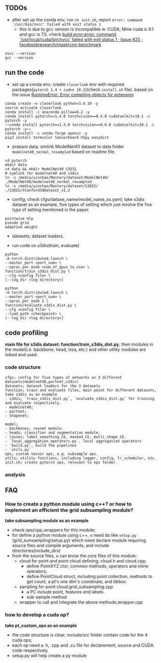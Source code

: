 ## TODOs

-  after set up the conda env, run `sh init.sh`, report `error: command '/usr/bin/nvcc' failed with exit status 1`
   -  this is due to gcc version is incompatible w. CUDA; Mine cuda is 9.1 and gcc is 7.5. check [build error:error: command '/usr/local/cuda/bin/nvcc' failed with exit status 1 · Issue #25 · facebookresearch/maskrcnn-benchmark](https://github.com/facebookresearch/maskrcnn-benchmark/issues/25)
  ```
  nvcc --version
  gcc --version
  ```



## run the code

- set up a conda env; create `closerlook` env with required packages(`pytorch 1.4 + cudnn 10.1`)(check `install.sh` file). based on the issue [RuntimeError: Error compiling objects for extension](https://github.com/zeliu98/CloserLook3D/issues/16)

```
conda create –n closerlook python=3.6.10 -y
source activate closerlook
conda install -c anaconda pillow=6.2 -y
conda install pytorch==1.4.0 torchvision==0.5.0 cudatoolkit=10.1 -c pytorch -y
~~conda install pytorch==1.5.0 torchvision==0.6.0 cudatoolkit=10.1 -c pytorch -y~~
conda install -c conda-forge opencv -y
pip3 install termcolor tensorboard h5py easydict
```

- prepare data; simlink  ModelNet40 dataset to data folder `modelnet40_normal_resampled` based on readme file.

```
cd pytorch
mkdir data
cd data && mkdir ModelNet40 S3DIS
# symlink for modelnet40 and s3dis
ln -s /media/yinchao/Mastery/dataset/ModelNet40/ ./ModelNet40/modelnet40_normal_resampled
ln -s /media/yinchao/Mastery/dataset/S3DIS/ ./S3DIS/Stanford3dDataset_v1.2
```

- config; check cfgs/datase_name/model_name_xx.yaml; take s3dis dataset as an example, five types of setting which just involve the five typs of setting mentioned in the paper.
```
pointwise mlp
pseudo grid
adaptive weight 
```

- datasets; dataset loaders.


- run code on s3dis(train, evaluate)

```
python 
-m torch.distributed.launch \
--master_port <port_num> \
--nproc_per_node <num_of_gpus_to_use> \
function/train_s3dis_dist.py \
--cfg <config file> \
[--log_dir <log directory>]

python 
-m torch.distributed.launch \ 
--master_port <port_num> \
--nproc_per_node 1 \
function/evaluate_s3dis_dist.py \
--cfg <config file> \
--load_path <checkpoint> \
[--log_dir <log directory>]
```

## code profiling

**main file for s3dis dataset: function/train_s3dis_dist.py**, then modules in the model(i.e. backbone, head, loss, etc.) and other utility modules are linked and used.

### code structure

```
cfgs; config for five types of networks on 3 different datasets(modelnet40,partnet,s3dis)
datasets; dataset loaders for the 3 datasets
function; train and evaluate files, main point for different datasets, take s3dis as an example
- s3dis; `train_s3dis_dist.py`, `evaluate_s3dis_dist.py` for training and evaluate respectively.
- modelnet40;
- partnet;
- shapenet;

model;
- backbones; resnet module.
- heads; classifier and segmentation module.
- losses; label_smoothing_CE, masked_CE, multi_shape_CE.
- `local_aggregation_operators.py`, local aggregation operators
- `build.py`, build the pipelines
- `utils.py`
ops; custom tensor ops, e.g. subsample ops.
utils; utility functions, including logger, config, lr_scheduler, etc.
init.sh; create pytorch ops, relevant to ops folder.
```

### analysis

## FAQ

### How to create a python module using c++? or how to implement an efficient the grid subsampling module?

**take subsampling module as an example**
- check ops/cpp_wrappers for this module;
- for define a python module using c++, u need do like `setup.py` (grid_sumsampling/setup.py) which need declare module requiring source files and compile arguments, and include directories(include_dirs)
- from the source files, u can know the core files of this module:
  - cloud for point and point cloud defining; cloud.h and cloud.cpp; 
    - define PointXYZ ctor, common methods, operators and inline operators; 
    - define PointCloud struct, including point collection, methods to get count, a pt's one dim's coordinate, and bbbox
  - sampling for point cloud;grid_subsampling.cpp
    - a PC include point, features and labels.
    - sub-sample method
  - wrapper to call and integrate the above methods;wrapper.cpp

### how to develop a cuda op?
**take pt_custom_ops as an example**
- the code structure is clear; include/src folder contain code for the 4 cuda ops;
- each op need a .h, .cpp and .cu file for declarement, source and CUDA code respectively
- setup.py will help create a py module